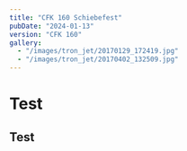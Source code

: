 ```yaml
---
title: "CFK 160 Schiebefest"
pubDate: "2024-01-13"
version: "CFK 160"
gallery:
  - "/images/tron_jet/20170129_172419.jpg"
  - "/images/tron_jet/20170402_132509.jpg"
---
```


# Test

## Test
